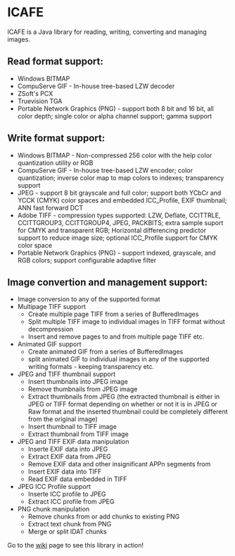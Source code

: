 ICAFE
=====

ICAFE is a Java library for reading, writing, converting and managing images.

Read format support:
----------------------
- Windows BITMAP
- CompuServe GIF - In-house tree-based LZW decoder
- ZSoft's PCX
- Truevision TGA
- Portable Network Graphics (PNG) - support both 8 bit and 16 bit, all color depth; single color or alpha channel support; gamma support

Write format support:
-----------------------
- Windows BITMAP - Non-compressed 256 color with the help color quantization utility or RGB
- CompuServe GIF - In-house tree-based LZW encoder; color quantization; inverse color map to map colors to indexes; transparency support
- JPEG - support 8 bit grayscale and full color; support both YCbCr and YCCK (CMYK) color spaces and embedded ICC_Profile, EXIF thumbnail; ANN fast forward DCT
- Adobe TIFF - compression types supported: LZW, Deflate, CCITTRLE, CCITTGROUP3, CCITTGROUP4, JPEG, PACKBITS; extra sample suport for CMYK and transparent RGB; Horizontal differencing predictor support to reduce image size; optional ICC_Profile support for CMYK color space 
- Portable Network Graphics (PNG) - support indexed, grayscale, and RGB colors; support configurable adaptive filter

Image convertion and management support:
----------------------------------------
- Image conversion to any of the supported format
- Multipage TIFF support
  * Create multiple page TIFF from a series of BufferedImages
  * Split multiple TIFF image to individual images in TIFF format without decompression
  * Insert and remove pages to and from multiple page TIFF etc.
- Animated GIF support
  * Create animated GIF from a series of BufferedImages
  * split animated GIF to individual images in any of the supported writing formats - keeping transparency etc.
- JPEG and TIFF thumbnail support
   * Insert thumbnails into JPEG image
   * Remove thumbnails from JPEG image
   * Extract thumbnails from JPEG (the extracted thumbnail is either in JPEG or TIFF format depending on whether or not it is in JPEG or Raw format and the inserted thumbnail could be completely different from the original image)
   * Insert thumbnail to TIFF image
   * Extract thumbnail from TIFF image
- JPEG and TIFF EXIF data manipulation
   * Inserte EXIF data into JPEG
   * Extract EXIF data from JPEG
   * Remove EXIF data and other insignificant APPn segments from 
   * Insert EXIF data into TIFF
   * Read EXIF data embedded in TIFF
- JPEG ICC Profile support
   * Inserte ICC profile to JPEG
   * Extract ICC profile from JPEG
- PNG chunk manipulation
   * Remove chunks from or add chunks to existing PNG
   * Extract text chunk from PNG
   * Merge or split IDAT chunks


Go to the [wiki] page to see this library in action!

[wiki]:https://github.com/dragon66/icafe/wiki
